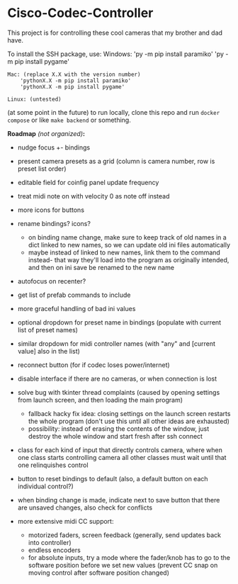 # Cisco-Codec-Controller

This project is for controlling these cool cameras that my brother and dad have.


To install the SSH package, use:
    Windows:
        'py -m pip install paramiko'
        'py -m pip install pygame'

    Mac: (replace X.X with the version number)
        'pythonX.X -m pip install paramiko'
        'pythonX.X -m pip install pygame'

    Linux: (untested)


(at some point in the future) to run locally, clone this repo and run `docker compose` or like `make backend` or something.

**Roadmap** *(not organized)***:**

* nudge focus +- bindings

* present camera presets as a grid (column is camera number, row is preset list order)
* editable field for coinfig panel update frequency
* treat midi note on with velocity 0 as note off instead
* more icons for buttons
* rename bindings? icons?
    * on binding name change, make sure to keep track of old names in a dict linked to new names, so we can update old ini files automatically
    * maybe instead of linked to new names, link them to the command instead- that way they'll load into the program as originally intended, and then on ini save be renamed to the new name
* autofocus on recenter?
* get list of prefab commands to include

* more graceful handling of bad ini values

* optional dropdown for preset name in bindings (populate with current list of preset names)
* similar dropdown for midi controller names (with "any" and [current value] also in the list)
* reconnect button (for if codec loses power/internet)
* disable interface if there are no cameras, or when connection is lost

* solve bug with tkinter thread complaints (caused by opening settings from launch screen, and then loading the main program)
    * fallback hacky fix idea: closing settings on the launch screen restarts the whole program (don't use this until all other ideas are exhausted)
    * possibility: instead of erasing the contents of the window, just destroy the whole window and start fresh after ssh connect

* class for each kind of input that directly controls camera, where when one class starts controlling camera all other classes must wait until that one relinquishes control
* button to reset bindings to default (also, a default button on each individual control?)
* when binding change is made, indicate next to save button that there are unsaved changes, also check for conflicts
* more extensive midi CC support:
    * motorized faders, screen feedback (generally, send updates back into controller)
    * endless encoders
    * for absolute inputs, try a mode where the fader/knob has to go to the software position before we set new values (prevent CC snap on moving control after software position changed)
